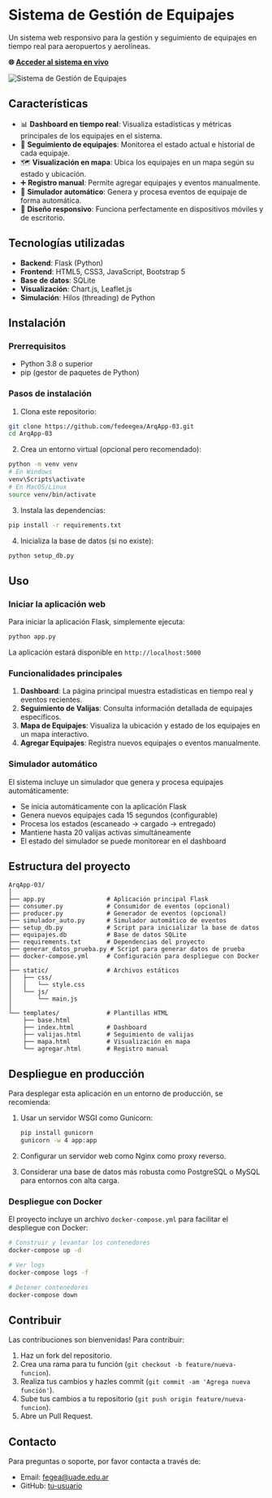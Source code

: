 # Sistema de Gestión de Equipajes

Un sistema web responsivo para la gestión y seguimiento de equipajes en tiempo real para aeropuertos y aerolíneas.

**🌐 [Acceder al sistema en vivo](https://fedeegea.pythonanywhere.com/)**

![Sistema de Gestión de Equipajes]([https://via.placeholder.com/800x400?text=Sistema+de+Gesti%C3%B3n+de+Equipajes](https://github.com/fedeegea/ArqApp-03/blob/main/dashboard.png))

## Características

- 📊 **Dashboard en tiempo real**: Visualiza estadísticas y métricas principales de los equipajes en el sistema.
- 🧳 **Seguimiento de equipajes**: Monitorea el estado actual e historial de cada equipaje.
- 🗺️ **Visualización en mapa**: Ubica los equipajes en un mapa según su estado y ubicación.
- ➕ **Registro manual**: Permite agregar equipajes y eventos manualmente.
- 🤖 **Simulador automático**: Genera y procesa eventos de equipaje de forma automática.
- 📱 **Diseño responsivo**: Funciona perfectamente en dispositivos móviles y de escritorio.

## Tecnologías utilizadas

- **Backend**: Flask (Python)
- **Frontend**: HTML5, CSS3, JavaScript, Bootstrap 5
- **Base de datos**: SQLite
- **Visualización**: Chart.js, Leaflet.js
- **Simulación**: Hilos (threading) de Python

## Instalación

### Prerrequisitos

- Python 3.8 o superior
- pip (gestor de paquetes de Python)

### Pasos de instalación

1. Clona este repositorio:

```bash
git clone https://github.com/fedeegea/ArqApp-03.git
cd ArqApp-03
```

2. Crea un entorno virtual (opcional pero recomendado):

```bash
python -m venv venv
# En Windows
venv\Scripts\activate
# En MacOS/Linux
source venv/bin/activate
```

3. Instala las dependencias:

```bash
pip install -r requirements.txt
```

4. Inicializa la base de datos (si no existe):

```bash
python setup_db.py
```

## Uso

### Iniciar la aplicación web

Para iniciar la aplicación Flask, simplemente ejecuta:

```bash
python app.py
```

La aplicación estará disponible en `http://localhost:5000`

### Funcionalidades principales

1. **Dashboard**: La página principal muestra estadísticas en tiempo real y eventos recientes.
2. **Seguimiento de Valijas**: Consulta información detallada de equipajes específicos.
3. **Mapa de Equipajes**: Visualiza la ubicación y estado de los equipajes en un mapa interactivo.
4. **Agregar Equipajes**: Registra nuevos equipajes o eventos manualmente.

### Simulador automático

El sistema incluye un simulador que genera y procesa equipajes automáticamente:

- Se inicia automáticamente con la aplicación Flask
- Genera nuevos equipajes cada 15 segundos (configurable)
- Procesa los estados (escaneado → cargado → entregado)
- Mantiene hasta 20 valijas activas simultáneamente
- El estado del simulador se puede monitorear en el dashboard

## Estructura del proyecto

```
ArqApp-03/
│
├── app.py                 # Aplicación principal Flask
├── consumer.py            # Consumidor de eventos (opcional)
├── producer.py            # Generador de eventos (opcional)
├── simulador_auto.py      # Simulador automático de eventos
├── setup_db.py            # Script para inicializar la base de datos
├── equipajes.db           # Base de datos SQLite
├── requirements.txt       # Dependencias del proyecto
├── generar_datos_prueba.py # Script para generar datos de prueba
├── docker-compose.yml     # Configuración para despliegue con Docker
│
├── static/                # Archivos estáticos
│   ├── css/              
│   │   └── style.css
│   └── js/
│       └── main.js
│
└── templates/             # Plantillas HTML
    ├── base.html
    ├── index.html         # Dashboard
    ├── valijas.html       # Seguimiento de valijas
    ├── mapa.html          # Visualización en mapa
    └── agregar.html       # Registro manual
```

## Despliegue en producción

Para desplegar esta aplicación en un entorno de producción, se recomienda:

1. Usar un servidor WSGI como Gunicorn:
   ```bash
   pip install gunicorn
   gunicorn -w 4 app:app
   ```

2. Configurar un servidor web como Nginx como proxy reverso.

3. Considerar una base de datos más robusta como PostgreSQL o MySQL para entornos con alta carga.

### Despliegue con Docker

El proyecto incluye un archivo `docker-compose.yml` para facilitar el despliegue con Docker:

```bash
# Construir y levantar los contenedores
docker-compose up -d

# Ver logs
docker-compose logs -f

# Detener contenedores
docker-compose down
```

## Contribuir

Las contribuciones son bienvenidas! Para contribuir:

1. Haz un fork del repositorio.
2. Crea una rama para tu función (`git checkout -b feature/nueva-funcion`).
3. Realiza tus cambios y hazles commit (`git commit -am 'Agrega nueva función'`).
4. Sube tus cambios a tu repositorio (`git push origin feature/nueva-funcion`).
5. Abre un Pull Request.

## Contacto

Para preguntas o soporte, por favor contacta a través de:
- Email: fegea@uade.edu.ar
- GitHub: [tu-usuario](https://github.com/fedeegea)
